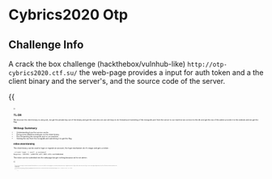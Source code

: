 # Cybrics2020 Otp


## Challenge Info

A crack the box challenge (hackthebox/vulnhub-like) `http://otp-cybrics2020.ctf.su/` the web-page provides a input for auth token and a the client binary and the server's, and the source code of the server.

{{<figure src="webpage.png" alt="page" style="zoom:25%;" title="Main Page">}}

## TL-DR 

We discover the client binary is using ssh, we get the private key out of the binary and get the user also we use ssh keys to do forward port tunneling of the mongodb port from the server to our machine we connect to the db and get the otp of the admin provide it to the website and we get the flag.

## Writeup Summary

- Understanding how the service works.
- Doing some blackbox analyses on the client binary.
- Port forwarding the mongodb port to our machine.
- Getting the otp from the mongodb and submitting it to get the flag.

### Initial Understanding

The client binary can be used to login or register an account, the login mechanism do it's magic and get u a token :

```
./client login -l user7 -p userpass7
Response: SUCCESS: ac003f82-edfc-4855-b761-bdc59406d8d4
```

The token can be submitted into the webpage but get nothing because we're not admin:

{{<figure src="not_admin.png" alt="page" style="zoom:25%;" title="Cabinet Page" >}}

 that means the admin token is the target.
The server binary we can understand it's functionality from the source code, It's expect 3 lines as input, first one is the action(login/register), the second is username, the third is password; It connects to a mongodb and create a user in case of register or verify the creds and create an otp in case of login.
PS: the server's code import mongodb configs (username,pass, host,port) from a .env file but still uses hardcoded creds, dbname and collection.

### Blackbox Analyses

Both the client and the server were written in go, we first tried reverse engineering it but we all know how messy that can be, so we tried some black box analyses, First we analyzed the network using strace : `strace -f -e trace=network ./client login -l user7 -p userpass7` 

{{<figure src="strace.png" alt="page" style="zoom:25%;" title="Strace" >}}

We see the client app resolves the domain `otp-cybrics2020.ctf.su` and gets it's ip address `34.76.112.206` but we can't get how the data is sent, so we decide to capture the network sent to that specific ip, we used tcpdump : `tcpdump -i wlp7s0 dst 34.76.112.206 -w Capture.pcap`

Taking a look at the capture with wireshark:

{{<figure src="wireshark.png" alt="page" style="zoom:25%;" title="Wireshark" >}}

We confirmed the app is using ssh but we have no creds or ssh keys since the packets are encrypted, running strings on the app and greping for specific patterns we got ssh private keys [id_rsa](src/id_rsa)

We need a username now, we tried guessing nothing came out, To try and get the username we modified out `/etc/hosts` so the challenge domain points back to our loopback address `127.0.0.1` we run the binary and the we check our ssh logs with: `systemctl status sshd`
we got : `sshd[13342]: Invalid user guest from 127.0.0.1 port 40898`

The user is guest, I guess our guess work wasn't on point :stuck_out_tongue: .

Now we got everything for the ssh connection.

### SSH session 

Connection to the ssh session we don't get a shell but instead a clear prompt, poking at it a little we know it's the server's binary, we don't get much, but it's ssh and ssh has many features builtin on it, one of many is port forwarding (more on port forwarding over [here](https://www.ssh.com/ssh/tunneling/example) ), we port forward the mongodb port 27017 since we already got the creds from the source code of the server.
`ssh -L 27017:localhost:27017 guest@34.76.112.206 -i id_rsa`

Checking open port on our machine and:
`tcp        0      0 127.0.0.1:27017         0.0.0.0:*               LISTEN      9530/ssh` 
It's open.

### Connecting to mongodb

Since we already have the creds `mongodb://admin:admin@localhost:27017` and the db name `cybrics` (Both from the source code).
We can connect right to the db away : `mongo -u admin -p admin --authenticationDatabase cybrics`

We already know the schema from the source so we right away query the admin user

```
> use cybrics
switched to db cybrics
> db
cybrics
> db.users.find({username : "admin"})
{ "_id" : ObjectId("5f1ae2e97e2bd0263657b0ee"), "username" : "admin", "password" : "j77d32g72373ggasdkasdGG&SD", "otp" : "f41a137f-aeb0-4518-9d20-2aafc4fcb90f" }
>
```

We get the admin's otp : `f41a137f-aeb0-4518-9d20-2aafc4fcb90f`
We submit it in the web to get the flag:

{{<figure src="flag.png" alt="page" style="zoom:25%;"  title="Flag">}}

Flag: `cybrics{n07_S0_D1fF1cuL7_8U7_4lw4yS_chECK_P0R7_F0rw4Rd1N9}`
